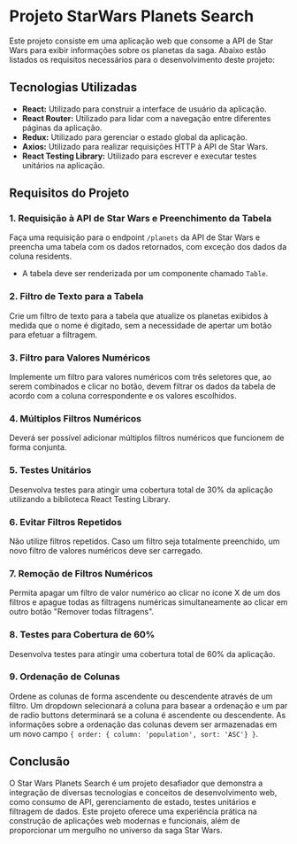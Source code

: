 # Projeto StarWars Planets Search

Este projeto consiste em uma aplicação web que consome a API de Star Wars para exibir informações sobre os planetas da saga. Abaixo estão listados os requisitos necessários para o desenvolvimento deste projeto:

## Tecnologias Utilizadas

- **React:** Utilizado para construir a interface de usuário da aplicação.
- **React Router:** Utilizado para lidar com a navegação entre diferentes páginas da aplicação.
- **Redux:** Utilizado para gerenciar o estado global da aplicação.
- **Axios:** Utilizado para realizar requisições HTTP à API de Star Wars.
- **React Testing Library:** Utilizado para escrever e executar testes unitários na aplicação.

## Requisitos do Projeto

### 1. Requisição à API de Star Wars e Preenchimento da Tabela
Faça uma requisição para o endpoint `/planets` da API de Star Wars e preencha uma tabela com os dados retornados, com exceção dos dados da coluna residents.

- A tabela deve ser renderizada por um componente chamado `Table`.

### 2. Filtro de Texto para a Tabela
Crie um filtro de texto para a tabela que atualize os planetas exibidos à medida que o nome é digitado, sem a necessidade de apertar um botão para efetuar a filtragem.

### 3. Filtro para Valores Numéricos
Implemente um filtro para valores numéricos com três seletores que, ao serem combinados e clicar no botão, devem filtrar os dados da tabela de acordo com a coluna correspondente e os valores escolhidos.

### 4. Múltiplos Filtros Numéricos
Deverá ser possível adicionar múltiplos filtros numéricos que funcionem de forma conjunta.

### 5. Testes Unitários
Desenvolva testes para atingir uma cobertura total de 30% da aplicação utilizando a biblioteca React Testing Library.

### 6. Evitar Filtros Repetidos
Não utilize filtros repetidos. Caso um filtro seja totalmente preenchido, um novo filtro de valores numéricos deve ser carregado.

### 7. Remoção de Filtros Numéricos
Permita apagar um filtro de valor numérico ao clicar no ícone X de um dos filtros e apague todas as filtragens numéricas simultaneamente ao clicar em outro botão "Remover todas filtragens".

### 8. Testes para Cobertura de 60%
Desenvolva testes para atingir uma cobertura total de 60% da aplicação.

### 9. Ordenação de Colunas
Ordene as colunas de forma ascendente ou descendente através de um filtro. Um dropdown selecionará a coluna para basear a ordenação e um par de radio buttons determinará se a coluna é ascendente ou descendente. As informações sobre a ordenação das colunas devem ser armazenadas em um novo campo `{ order: { column: 'population', sort: 'ASC'} }`.

## Conclusão

O Star Wars Planets Search é um projeto desafiador que demonstra a integração de diversas tecnologias e conceitos de desenvolvimento web, como consumo de API, gerenciamento de estado, testes unitários e filtragem de dados. Este projeto oferece uma experiência prática na construção de aplicações web modernas e funcionais, além de proporcionar um mergulho no universo da saga Star Wars.
